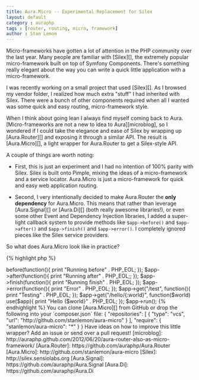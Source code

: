 ```yaml
---
title: Aura.Micro -- Experimental Replacement for Silex
layout: default
category : auraphp
tags : [router, routing, micro, framework]
author : Stan Lemon
---
```


Micro-frameworks have gotten a lot of attention in the PHP community over the
last year. Many people are familiar with [Silex][], the extremely popular
micro-framework built on top of Symfony Components. There's something really
elegant about the way you can write a quick little application with a micro-framework.

I was recently working on a small project that used [Silex][]. As I browsed my
vendor folder, I realized how much extra "stuff" I had inherited with Silex.
There were a bunch of other components required when all I wanted was some
quick and easy routing, micro-framework style.

When I think about going lean I always find myself coming back to Aura.
[Micro-frameworks are not a new to idea to Aura][microblog], so I wondered if
I could take the elegance and ease of Silex by wrapping up [Aura.Router][] and
exposing it through a similar API. The result is [Aura.Micro][], a light
wrapper for Aura.Router to get a Silex-style API.

A couple of things are worth noting:

- First, this is just an experiment and I had no intention of 100% parity with
  Silex. Silex is built onto Pimple, mixing the ideas of a micro-framework and
  a service locator. Aura.Micro is just a micro-framework for quick and easy
  web application routing.

- Second, I very intentionally decided to make Aura.Router the **only
  dependency** for Aura.Micro. This means that rather than leverage
  [Aura.Signal][] or [Aura.Di][] (both really awesome libraries!), or even some
  other Event and Dependency Injection libraries, I added a super-light
  callback system to provide methods like `$app->before()` and `$app->after()`
  and `$app->finish()` and `$app->error()`. I completely ignored pieces
  like the Silex service providers.

So what does Aura.Micro look like in practice?

{% highlight php %}
<?php
$app = new Aura\Micro\Micro();

$app->before(function(){
    print "Running before" . PHP_EOL;
});

$app->after(function(){
    print "Running after" . PHP_EOL;;
});

$app->finish(function(){
    print "Running finish" . PHP_EOL;
});

$app->error(function(){
    print "Error" . PHP_EOL;
});

$app->get("/test", function(){
    print "Testing" . PHP_EOL;
});

$app->get("/hello/{:world}", function($world) use($app){
    print "Hello {$world}" . PHP_EOL;
});

$app->run();
{% endhighlight %}

You can clone [Aura.Micro][] from GitHub or drop the following into your
`composer.json` file:

    {
        "repositories": [
            {
                "type": "vcs",
                "url": "http://github.com/stanlemon/aura-micro"
            }
        ],
        "require": {
            "stanlemon/aura-micro": "*"
        }
    }

Have ideas on how to improve this little wrapper? Add an issue or send over a
pull request!


[microblog]: http://auraphp.github.com/2012/06/20/aura-router-also-as-micro-framework/
[Aura.Router]: https://github.com/auraphp/Aura.Router
[Aura.Micro]: http://github.com/stanlemon/aura-micro
[Silex]: http://silex.sensiolabs.org
[Aura.Signal]: https://github.com/auraphp/Aura.Signal
[Aura.Di]: https://github.com/auraphp/Aura.Di
